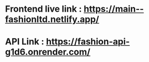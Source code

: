 # Frontend live link : https://main--fashionltd.netlify.app/

# API Link : https://fashion-api-g1d6.onrender.com/
